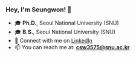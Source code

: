### Hey, I'm Seungwon! 👋

- 🎓 **Ph.D.**, Seoul National University (SNU)
- 🎓 **B.S.**, Seoul National University (SNU)
- 🔗 Connect with me on [LinkedIn](https://www.linkedin.com/in/seungwon-choi-468444213/)
- 📫 You can reach me at: **csw3575@snu.ac.kr**
